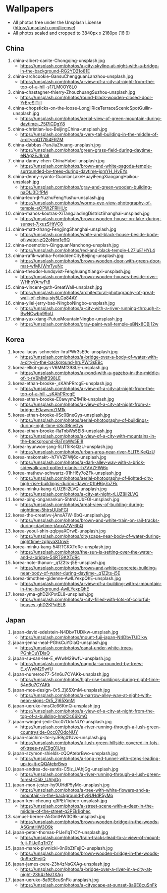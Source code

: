 # Wallpapers

- All photos free under the Unsplash License (https://unsplash.com/license)
- All photos scaled and cropped to 3840px x 2160px (16:9)

## China
01. china-albert-canite-Chongqing-unsplash.jpg
    - https://unsplash.com/photos/a-city-skyline-at-night-with-a-bridge-in-the-background-RG2YD21o81E
02. china-archcookie-GansuChengguanLanzhou-unsplash.jpg
    - https://unsplash.com/photos/a-view-of-a-city-at-night-from-the-top-of-a-hill-s17LM0OY8L0
03. china-chastagner-thierry-ZhouzhuangSuzhou-unsplash.jpg
    - https://unsplash.com/photos/round-black-wooden-closed-door-YrEreSITijI
04. china-chopsticks-on-the-loose-LongjiRiceTerraceScenicSpotGuilin-unsplash.jpg
    - https://unsplash.com/photos/aerial-view-of-green-mountain-during-daytime-_75I7lCDgY8
05. china-christian-lue-BeijingChina-unsplash.jpg
    - https://unsplash.com/photos/a-very-tall-building-in-the-middle-of-a-city-qQT7l54ERZM
06. china-dabbas-PanJiaZhuang-unsplash.jpg
    - https://unsplash.com/photos/green-grass-field-during-daytime-eNAg2EJ8rp8
07. china-danny-chen-ChinaHubei-unsplash.jpg
    - https://unsplash.com/photos/brown-and-white-pagoda-temple-surrounded-by-trees-during-daytime-jomYH_HyEYs
08. china-denny-ryanto-GuanlanLakeHuayiFengXiaogangHaikou-unsplash.jpg
    - https://unsplash.com/photos/gray-and-green-wooden-building-naOfJ3DlfPM
09. china-leon-jl-YuzhuFengYushu-unsplash.jpg
    - https://unsplash.com/photos/worms-eye-view-photography-of-temple-eOPW2FRIHUc
10. china-manos-koutras-XiTangJiadingDistrictShanghai-unsplash.jpg
    - https://unsplash.com/photos/brown-wooden-house-on-lake-during-sunset-7jxuzSHtVC8
11. china-matt-zhang-FengjingShanghai-unsplash.jpg
    - https://unsplash.com/photos/white-and-black-house-beside-body-of-water-zQ2oNmr1e9Q
12. china-noemotion-QingquanNanchong-unsplash.jpg
    - https://unsplash.com/photos/red-and-black-temple-L27iuE1HYL4
13. china-rafik-wahba-ForbiddenCityBeijing-unsplash.jpg
    - https://unsplash.com/photos/brown-wooden-door-with-green-door-mat-wfMUWmTyuNc
14. china-theodor-lundqvist-FenghuangXiangxi-unsplash.jpg
    - https://unsplash.com/photos/brown-wooden-houses-beside-river-WHhbYArwFt8
15. china-vincent-guth-GreatWall-unsplash.jpg
    - https://unsplash.com/photos/architectural-photography-of-great-wall-of-china-siy5LCp84AY
16. china-yilei-jerry-bao-NingboNingbo-unsplash.jpg
    - https://unsplash.com/photos/a-city-with-a-river-running-through-it-BwNCwbp99oU
17. china-yux-xiang-PutuoMountainNingbo-unsplash.jpg
    - https://unsplash.com/photos/gray-paint-wall-temple-sBNx8CBj12w

## Korea

01. korea-lucas-schneider-hruPWr3sE9c-unsplash.jpg
    - https://unsplash.com/photos/a-bridge-over-a-body-of-water-with-a-city-in-the-background-hruPWr3sE9c
02. korea-elliot-gouy-rV6MMf398LE-unsplash.jpg
    - https://unsplash.com/photos/a-pond-with-a-gazebo-in-the-middle-of-it-rV6MMf398LE
03. korea-ethan-brooke-_sKAhPRrcgE-unsplash.jpg
    - https://unsplash.com/photos/a-view-of-a-city-at-night-from-the-top-of-a-hill-_sKAhPRrcgE
04. korea-ethan-brooke-E0awymZfM1k-unsplash.jpg
    - https://unsplash.com/photos/a-view-of-a-city-at-night-from-a-bridge-E0awymZfM1k
05. korea-ethan-brooke-iiSc0BneGys-unsplash.jpg
    - https://unsplash.com/photos/aerial-photography-of-buildings-during-nigh-time-iiSc0BneGys
06. korea-ethan-brooke-RaTnbWs5EI8-unsplash.jpg
    - https://unsplash.com/photos/a-view-of-a-city-with-mountains-in-the-background-RaTnbWs5EI8
07. korea-hyunwon-jang-5LIT5lKeQzU-unsplash.jpg
    - https://unsplash.com/photos/urban-area-near-river-5LIT5lKeQzU
08. korea-makomakt--h7VVZFWj6c-unsplash.jpg
    - https://unsplash.com/photos/a-dark-alley-way-with-a-brick-sidewalk-and-potted-plants--h7VVZFWj6c
09. korea-mathew-schwartz-01hH6y7oZFk-unsplash.jpg
    - https://unsplash.com/photos/aerial-photography-of-lighted-city-high-rise-buildings-during-dawn-01hH6y7oZFk
10. korea-minku-kang-rLUZ8ii2LVQ-unsplash.jpg
    - https://unsplash.com/photos/a-city-at-night-rLUZ8ii2LVQ
11. korea-ping-onganankun-5htrsUUbFGI-unsplash.jpg
    - https://unsplash.com/photos/areal-view-of-building-during-nighttime-5htrsUUbFGI
12. korea-the-creativv-jAnxA7W-6bQ-unsplash.jpg
    - https://unsplash.com/photos/brown-and-white-train-on-rail-tracks-during-daytime-jAnxA7W-6bQ
13. korea-yeoul-shin-zqIpyaXOrwE-unsplash.jpg
    - https://unsplash.com/photos/cityscape-near-body-of-water-during-nighttime-zqIpyaXOrwE
14. korea-minku-kang-54RTGKXTdRc-unsplash.jpg
    - https://unsplash.com/photos/the-sun-is-setting-over-the-water-and-a-bridge-54RTGKXTdRc
15. korea-note-thanun-_q1Z2ts-j5E-unsplash.jpg
    - https://unsplash.com/photos/brown-and-white-concrete-building-near-body-of-water-during-daytime-_q1Z2ts-j5E
16. korea-timothee-gidenne-AwlLYexpQhE-unsplash.jpg
    - https://unsplash.com/photos/a-view-of-a-building-with-a-mountain-in-the-background-AwlLYexpQhE
17. korea-yma-ghD2KPxtEL8-unsplash.jpg
    - https://unsplash.com/photos/a-city-filled-with-lots-of-colorful-houses-ghD2KPxtEL8

## Japan
01. japan-david-edelstein-N4DbvTUDikw-unsplash.jpg
    - https://unsplash.com/photos/mount-fuji-japan-N4DbvTUDikw
02. japan-jenna-neal-PGhkCuYDlaQ-unsplash.jpg
    - https://unsplash.com/photos/canal-under-white-trees-PGhkCuYDlaQ
03. japan-su-san-lee-E_eWwM29wfU-unsplash.jpg
    - https://unsplash.com/photos/pagoda-surrounded-by-trees-E_eWwM29wfU
04. japan-numeroo77-54n6u7CYAKk-unsplash.jpg
    - https://unsplash.com/photos/high-rise-buildings-during-night-time-54n6u7CYAKk
05. japan-mos-design-Or5_Zj65XmM-unsplash.jpg
    - https://unsplash.com/photos/a-narrow-alley-way-at-night-with-neon-signs-Or5_Zj65XmM
06. japan-ueruko-hnsClc66KmQ-unsplash.jpg
    - https://unsplash.com/photos/a-view-of-a-city-at-night-from-the-top-of-a-building-hnsClc66KmQ
07. japan-winged-jedi-Occ07OdoNUY-unsplash.jpg
    - https://unsplash.com/photos/a-river-running-through-a-lush-green-countryside-Occ07OdoNUY
08. japan-soichiro-ito-ryJE9g01Uvs-unsplash.jpg
    - https://unsplash.com/photos/a-lush-green-hillside-covered-in-lots-of-trees-ryJE9g01Uvs
09. japan-szymon-shields-cQQAtebrBwo-unsplash.jpg
    - https://unsplash.com/photos/a-long-red-tunnel-with-steps-leading-up-to-it-cQQAtebrBwo
10. japan-andrea-de-santis-C5lz_UAhjGg-unsplash.jpg
    - https://unsplash.com/photos/a-river-running-through-a-lush-green-forest-C5lz_UAhjGg
11. japan-mon-jester-hy9UHdP5yMo-unsplash.jpg
    - https://unsplash.com/photos/a-tree-with-white-flowers-and-a-mountain-in-the-background-hy9UHdP5yMo
12. japan-ken-cheung-q3PEk1iqhec-unsplash.jpg
    - https://unsplash.com/photos/a-street-scene-with-a-deer-in-the-middle-of-the-street-q3PEk1iqhec
13. samuel-berner-A5GmtHW3O9k-unsplash.jpg
    - https://unsplash.com/photos/brown-wooden-bridge-in-the-woods-A5GmtHW3O9k
14. japan-peter-thomas-PIJel1qTrOY-unsplash.jpg
    - https://unsplash.com/photos/train-tracks-lead-to-a-view-of-mount-fuji-PIJel1qTrOY
15. japan-marek-piwnicki-0n9bZtFejiQ-unsplash.jpg
    - https://unsplash.com/photos/brown-wooden-bridge-in-the-woods-0n9bZtFejiQ
16. japan-james-pere-23h4zNsGXAg-unsplash.jpg
    - https://unsplash.com/photos/a-bridge-over-a-river-in-a-city-at-night-23h4zNsGXAg
17. japan-ueruko-8a9E8cuSnFk-unsplash.jpg
    - https://unsplash.com/photos/a-cityscape-at-sunset-8a9E8cuSnFk


